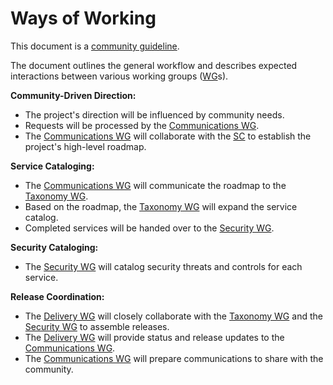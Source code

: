 # Ways of Working

This document is a [community guideline].

The document outlines the general workflow and describes expected interactions between various working groups ([WG]s).

**Community-Driven Direction:**
   - The project's direction will be influenced by community needs.
   - Requests will be processed by the [Communications WG].
   - The [Communications WG] will collaborate with the [SC] to establish the project's high-level roadmap.

**Service Cataloging:**
   - The [Communications WG] will communicate the roadmap to the [Taxonomy WG].
   - Based on the roadmap, the [Taxonomy WG] will expand the service catalog.
   - Completed services will be handed over to the [Security WG].

**Security Cataloging:**
   - The [Security WG] will catalog security threats and controls for each service.

**Release Coordination:**
   - The [Delivery WG] will closely collaborate with the [Taxonomy WG] and the [Security WG] to assemble releases.
   - The [Delivery WG] will provide status and release updates to the [Communications WG].
   - The [Communications WG] will prepare communications to share with the community.

[community guideline]: <./README.md>
[SC]: <../community-groups.md#steering-committee>
[WG]: <../community-groups.md#working-groups>
[Communications WG]: <../working-groups/communications/charter.md>
[Community Structure WG]: <../working-groups/community-structure/charter.md>
[Delivery WG]: <../working-groups/delivery/charter.md>
[Security WG]: <../working-groups/security/charter.md>
[Taxonomy WG]: <../working-groups/taxonomy/charter.md>